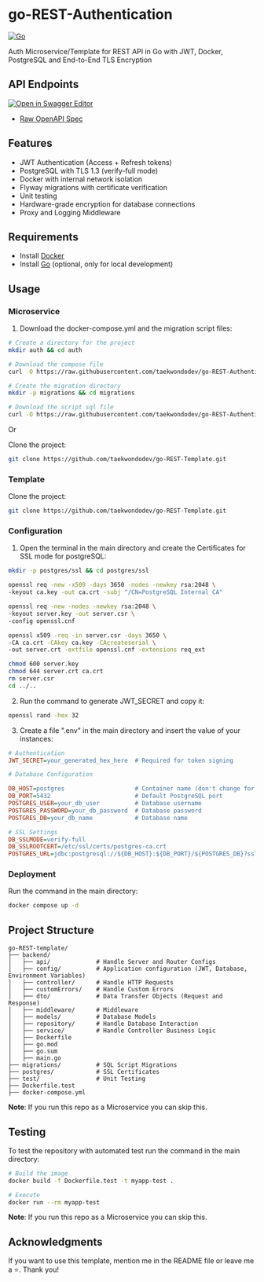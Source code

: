 # go-REST-Authentication
[![Go](https://img.shields.io/badge/Go-1.24.1+-00ADD8?logo=go)](https://golang.org)

Auth Microservice/Template for REST API in Go with JWT, Docker, PostgreSQL and End-to-End TLS Encryption

## API Endpoints

[![Open in Swagger Editor](https://img.shields.io/badge/Swagger-Editor-%23Clojure?style=for-the-badge&logo=swagger)](https://editor.swagger.io/?url=https://raw.githubusercontent.com/taekwondodev/go-REST-Authentication/backend/api/openapi.yaml)

- [Raw OpenAPI Spec](./backend/api/openapi.yaml)

## Features
- JWT Authentication (Access + Refresh tokens)
- PostgreSQL with TLS 1.3 (verify-full mode)  
- Docker with internal network isolation 
- Flyway migrations with certificate verification  
- Unit testing  
- Hardware-grade encryption for database connections
- Proxy and Logging Middleware

## Requirements

- Install [Docker](https://docs.docker.com/engine/install/)
- Install [Go](https://go.dev/dl/) (optional, only for local development)

## Usage

### Microservice

1. Download the docker-compose.yml and the migration script files:
  ```bash
  # Create a directory for the project
  mkdir auth && cd auth

  # Download the compose file
  curl -O https://raw.githubusercontent.com/taekwondodev/go-REST-Authentication/microservice/docker-compose.yml

  # Create the migration directory
  mkdir -p migrations && cd migrations

  # Download the script sql file
  curl -O https://raw.githubusercontent.com/taekwondodev/go-REST-Authentication/microservice/migrations/V1__Create_User_table.sql
  ```
  Or

  Clone the project:
   
  ```bash
  git clone https://github.com/taekwondodev/go-REST-Template.git
  ```

### Template

  Clone the project:

  ```bash
  git clone https://github.com/taekwondodev/go-REST-Template.git
  ```

### Configuration
1. Open the terminal in the main directory and create the Certificates for SSL mode for postgreSQL:

  ```bash
  mkdir -p postgres/ssl && cd postgres/ssl

  openssl req -new -x509 -days 3650 -nodes -newkey rsa:2048 \
  -keyout ca.key -out ca.crt -subj "/CN=PostgreSQL Internal CA"

  openssl req -new -nodes -newkey rsa:2048 \
  -keyout server.key -out server.csr \
  -config openssl.cnf

  openssl x509 -req -in server.csr -days 3650 \
  -CA ca.crt -CAkey ca.key -CAcreateserial \
  -out server.crt -extfile openssl.cnf -extensions req_ext

  chmod 600 server.key
  chmod 644 server.crt ca.crt
  rm server.csr
  cd ../..
  ```
2. Run the command to generate JWT_SECRET and copy it:

  ```bash
  openssl rand -hex 32
  ```
3. Create a file ".env" in the main directory and insert the value of your instances:
   
  ```ini
  # Authentication
  JWT_SECRET=your_generated_hex_here  # Required for token signing

  # Database Configuration

  DB_HOST=postgres                    # Container name (don't change for compose)
  DB_PORT=5432                        # Default PostgreSQL port
  POSTGRES_USER=your_db_user          # Database username
  POSTGRES_PASSWORD=your_db_password  # Database password
  POSTGRES_DB=your_db_name            # Database name

  # SSL Settings 
  DB_SSLMODE=verify-full
  DB_SSLROOTCERT=/etc/ssl/certs/postgres-ca.crt              
  POSTGRES_URL=jdbc:postgresql://${DB_HOST}:${DB_PORT}/${POSTGRES_DB}?sslmode=verify-full&sslrootcert=/flyway/conf/ca.crt
  ```

### Deployment

Run the command in the main directory:
   
  ```bash
  docker compose up -d
  ```

## Project Structure

```
go-REST-template/
├── backend/
│   ├── api/             # Handle Server and Router Configs
│   ├── config/          # Application configuration (JWT, Database, Environment Variables)
│   ├── controller/      # Handle HTTP Requests
│   ├── customErrors/    # Handle Custom Errors
│   ├── dto/             # Data Transfer Objects (Request and Response)
│   ├── middleware/      # Middleware
│   ├── models/          # Database Models
│   ├── repository/      # Handle Database Interaction
│   ├── service/         # Handle Controller Business Logic
│   ├── Dockerfile       
│   ├── go.mod           
│   ├── go.sum           
│   ├── main.go  
├── migrations/          # SQL Script Migrations
├── postgres/            # SSL Certificates  
├── test/                # Unit Testing    
├── Dockerfile.test        
├── docker-compose.yml   
```

**Note**: If you run this repo as a Microservice you can skip this.

## Testing

To test the repository with automated test run the command in the main directory:

```bash
# Build the image
docker build -f Dockerfile.test -t myapp-test .

# Execute
docker run --rm myapp-test
```

**Note**: If you run this repo as a Microservice you can skip this.

## Acknowledgments

If you want to use this template, mention me in the README file or leave me a ⭐. Thank you!
